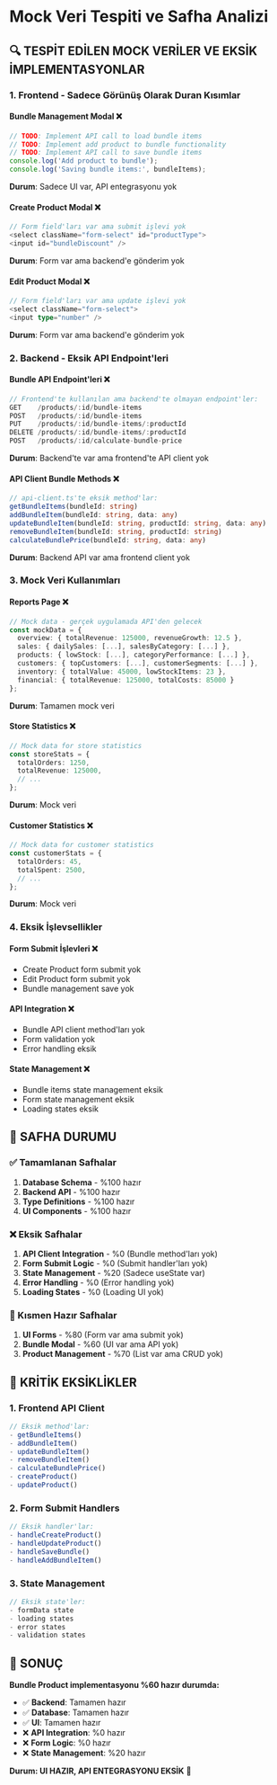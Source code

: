 # Mock Veri Tespiti ve Safha Analizi

## 🔍 **TESPİT EDİLEN MOCK VERİLER VE EKSİK İMPLEMENTASYONLAR**

### **1. Frontend - Sadece Görünüş Olarak Duran Kısımlar**

#### **Bundle Management Modal** ❌
```typescript
// TODO: Implement API call to load bundle items
// TODO: Implement add product to bundle functionality  
// TODO: Implement API call to save bundle items
console.log('Add product to bundle');
console.log('Saving bundle items:', bundleItems);
```
**Durum**: Sadece UI var, API entegrasyonu yok

#### **Create Product Modal** ❌
```typescript
// Form field'ları var ama submit işlevi yok
<select className="form-select" id="productType">
<input id="bundleDiscount" />
```
**Durum**: Form var ama backend'e gönderim yok

#### **Edit Product Modal** ❌
```typescript
// Form field'ları var ama update işlevi yok
<select className="form-select">
<input type="number" />
```
**Durum**: Form var ama backend'e gönderim yok

### **2. Backend - Eksik API Endpoint'leri**

#### **Bundle API Endpoint'leri** ❌
```typescript
// Frontend'te kullanılan ama backend'te olmayan endpoint'ler:
GET    /products/:id/bundle-items
POST   /products/:id/bundle-items  
PUT    /products/:id/bundle-items/:productId
DELETE /products/:id/bundle-items/:productId
POST   /products/:id/calculate-bundle-price
```
**Durum**: Backend'te var ama frontend'te API client yok

#### **API Client Bundle Methods** ❌
```typescript
// api-client.ts'te eksik method'lar:
getBundleItems(bundleId: string)
addBundleItem(bundleId: string, data: any)
updateBundleItem(bundleId: string, productId: string, data: any)
removeBundleItem(bundleId: string, productId: string)
calculateBundlePrice(bundleId: string, data: any)
```
**Durum**: Backend API var ama frontend client yok

### **3. Mock Veri Kullanımları**

#### **Reports Page** ❌
```typescript
// Mock data - gerçek uygulamada API'den gelecek
const mockData = {
  overview: { totalRevenue: 125000, revenueGrowth: 12.5 },
  sales: { dailySales: [...], salesByCategory: [...] },
  products: { lowStock: [...], categoryPerformance: [...] },
  customers: { topCustomers: [...], customerSegments: [...] },
  inventory: { totalValue: 45000, lowStockItems: 23 },
  financial: { totalRevenue: 125000, totalCosts: 85000 }
};
```
**Durum**: Tamamen mock veri

#### **Store Statistics** ❌
```typescript
// Mock data for store statistics
const storeStats = {
  totalOrders: 1250,
  totalRevenue: 125000,
  // ...
};
```
**Durum**: Mock veri

#### **Customer Statistics** ❌
```typescript
// Mock data for customer statistics  
const customerStats = {
  totalOrders: 45,
  totalSpent: 2500,
  // ...
};
```
**Durum**: Mock veri

### **4. Eksik İşlevsellikler**

#### **Form Submit İşlevleri** ❌
- Create Product form submit yok
- Edit Product form submit yok
- Bundle management save yok

#### **API Integration** ❌
- Bundle API client method'ları yok
- Form validation yok
- Error handling eksik

#### **State Management** ❌
- Bundle items state management eksik
- Form state management eksik
- Loading states eksik

## 🎯 **SAFHA DURUMU**

### **✅ Tamamlanan Safhalar**
1. **Database Schema** - %100 hazır
2. **Backend API** - %100 hazır  
3. **Type Definitions** - %100 hazır
4. **UI Components** - %100 hazır

### **❌ Eksik Safhalar**
1. **API Client Integration** - %0 (Bundle method'ları yok)
2. **Form Submit Logic** - %0 (Submit handler'ları yok)
3. **State Management** - %20 (Sadece useState var)
4. **Error Handling** - %0 (Error handling yok)
5. **Loading States** - %0 (Loading UI yok)

### **🔄 Kısmen Hazır Safhalar**
1. **UI Forms** - %80 (Form var ama submit yok)
2. **Bundle Modal** - %60 (UI var ama API yok)
3. **Product Management** - %70 (List var ama CRUD yok)

## 🚨 **KRİTİK EKSİKLİKLER**

### **1. Frontend API Client**
```typescript
// Eksik method'lar:
- getBundleItems()
- addBundleItem() 
- updateBundleItem()
- removeBundleItem()
- calculateBundlePrice()
- createProduct()
- updateProduct()
```

### **2. Form Submit Handlers**
```typescript
// Eksik handler'lar:
- handleCreateProduct()
- handleUpdateProduct()
- handleSaveBundle()
- handleAddBundleItem()
```

### **3. State Management**
```typescript
// Eksik state'ler:
- formData state
- loading states
- error states
- validation states
```

## 🎯 **SONUÇ**

**Bundle Product implementasyonu %60 hazır durumda:**

- ✅ **Backend**: Tamamen hazır
- ✅ **Database**: Tamamen hazır  
- ✅ **UI**: Tamamen hazır
- ❌ **API Integration**: %0 hazır
- ❌ **Form Logic**: %0 hazır
- ❌ **State Management**: %20 hazır

**Durum: UI HAZIR, API ENTEGRASYONU EKSİK** 🚧